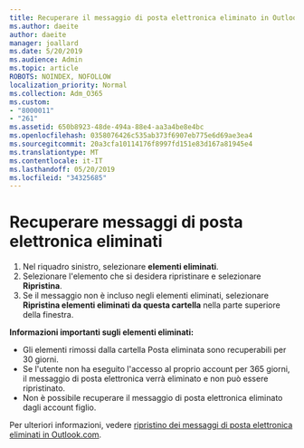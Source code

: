 ```yaml
---
title: Recuperare il messaggio di posta elettronica eliminato in Outlook.com
ms.author: daeite
author: daeite
manager: joallard
ms.date: 5/20/2019
ms.audience: Admin
ms.topic: article
ROBOTS: NOINDEX, NOFOLLOW
localization_priority: Normal
ms.collection: Adm_O365
ms.custom:
- "8000011"
- "261"
ms.assetid: 650b8923-48de-494a-88e4-aa3a4be8e4bc
ms.openlocfilehash: 0358076426c535ab373f6907eb775e6d69ae3ea4
ms.sourcegitcommit: 20a3cfa10114176f8997fd151e83d167a81945e4
ms.translationtype: MT
ms.contentlocale: it-IT
ms.lasthandoff: 05/20/2019
ms.locfileid: "34325685"
---
```

# <a name="recover-deleted-email"></a>Recuperare messaggi di posta elettronica eliminati

1. Nel riquadro sinistro, selezionare **elementi eliminati**.
2. Selezionare l'elemento che si desidera ripristinare e selezionare **Ripristina**.
3. Se il messaggio non è incluso negli elementi eliminati, selezionare **Ripristina elementi eliminati da questa cartella** nella parte superiore della finestra.

 **Informazioni importanti sugli elementi eliminati:**
  
- Gli elementi rimossi dalla cartella Posta eliminata sono recuperabili per 30 giorni.
- Se l'utente non ha eseguito l'accesso al proprio account per 365 giorni, il messaggio di posta elettronica verrà eliminato e non può essere ripristinato.
- Non è possibile recuperare il messaggio di posta elettronica eliminato dagli account figlio.

Per ulteriori informazioni, vedere [ripristino dei messaggi di posta elettronica eliminati in Outlook.com](https://go.microsoft.com/fwlink/p/?linkid=873117).